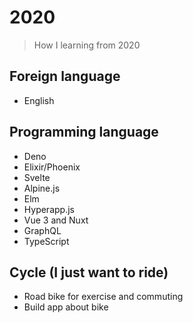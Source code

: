 # 2020 

> How I learning from 2020

## Foreign language
- English

## Programming language
- Deno
- Elixir/Phoenix
- Svelte
- Alpine.js
- Elm
- Hyperapp.js
- Vue 3 and Nuxt
- GraphQL
- TypeScript

## Cycle (I just want to ride) 
- Road bike for exercise and commuting 
- Build app about bike
